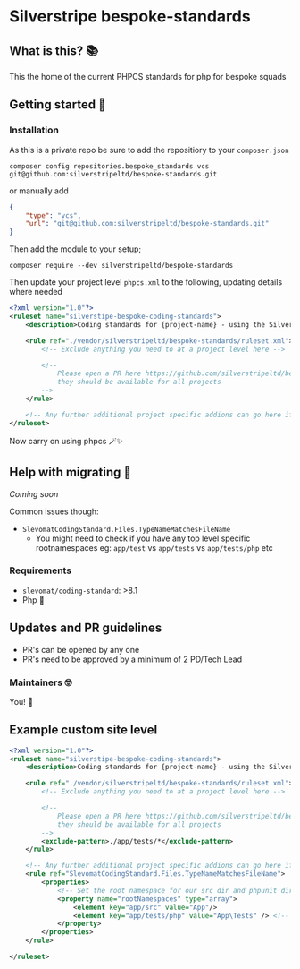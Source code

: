 # Silverstripe bespoke-standards


## What is this? 📚
This the home of the current PHPCS standards for php for bespoke squads

## Getting started 🧞

### Installation

As this is a private repo be sure to add the repositiory to your `composer.json`

```shell
composer config repositories.bespoke_standards vcs git@github.com:silverstripeltd/bespoke-standards.git
```
or manually add
```json
{
    "type": "vcs",
    "url": "git@github.com:silverstripeltd/bespoke-standards.git"
}
```


Then add the module to your setup;
```shell
composer require --dev silverstripeltd/bespoke-standards
```

Then update your project level `phpcs.xml` to the following, updating details where needed

```xml
<?xml version="1.0"?>
<ruleset name="silverstipe-bespoke-coding-standards">
    <description>Coding standards for {project-name} - using the Silverstripe Bespoke Coding Standard</description>

    <rule ref="./vendor/silverstripeltd/bespoke-standards/ruleset.xml">
        <!-- Exclude anything you need to at a project level here -->

        <!--
            Please open a PR here https://github.com/silverstripeltd/bespoke-standards if you think
            they should be available for all projects
        -->
    </rule>

    <!-- Any further additional project specific addions can go here if needed -->
</ruleset>

```

Now carry on using phpcs 🪄✨


## Help with migrating 🚧
_Coming soon_

Common issues though:
- `SlevomatCodingStandard.Files.TypeNameMatchesFileName`
  - You might need to check if you have any top level specific rootnamespaces
  eg: `app/test` vs `app/tests` vs `app/tests/php` etc

### Requirements
- `slevomat/coding-standard`: >8.1
- Php 🐘

## Updates and PR guidelines
* PR's can be opened by any one
* PR's need to be approved by a minimum of 2 PD/Tech Lead

### Maintainers 🤓
You! 💖


## Example custom site level

```xml
<?xml version="1.0"?>
<ruleset name="silverstipe-bespoke-coding-standards">
    <description>Coding standards for {project-name} - using the Silverstripe Bespoke Coding Standard</description>

    <rule ref="./vendor/silverstripeltd/bespoke-standards/ruleset.xml">
        <!-- Exclude anything you need to at a project level here -->

        <!--
            Please open a PR here https://github.com/silverstripeltd/bespoke-standards if you think
            they should be available for all projects
        -->
        <exclude-pattern>./app/tests/*</exclude-pattern>
    </rule>

    <!-- Any further additional project specific addions can go here if needed -->
    <rule ref="SlevomatCodingStandard.Files.TypeNameMatchesFileName">
        <properties>
            <!-- Set the root namespace for our src dir and phpunit dir. Please change these as required -->
            <property name="rootNamespaces" type="array">
                <element key="app/src" value="App"/>
                <element key="app/tests/php" value="App\Tests" /> <!-- non standard test directory -->
            </property>
        </properties>
    </rule>

</ruleset>

```
